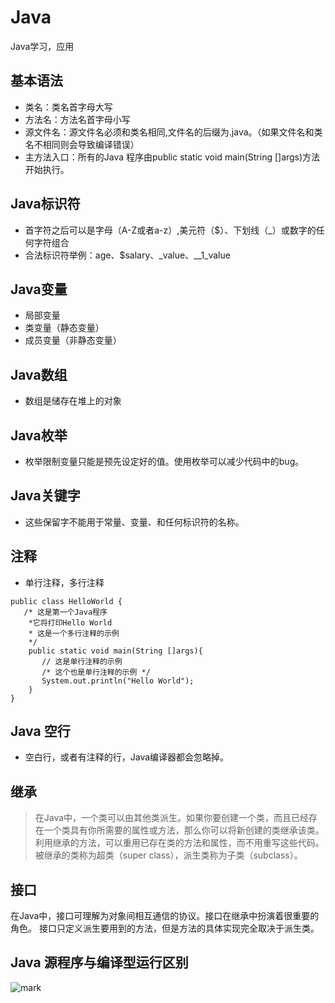 # Java
Java学习，应用

## 基本语法

* 类名：类名首字母大写
* 方法名：方法名首字母小写
* 源文件名：源文件名必须和类名相同,文件名的后缀为.java。（如果文件名和类名不相同则会导致编译错误）
* 主方法入口：所有的Java 程序由public static void main(String []args)方法开始执行。

## Java标识符

* 首字符之后可以是字母（A-Z或者a-z）,美元符（$）、下划线（_）或数字的任何字符组合
* 合法标识符举例：age、$salary、_value、__1_value

## Java变量

* 局部变量
* 类变量（静态变量）
* 成员变量（非静态变量）

## Java数组

* 数组是储存在堆上的对象

## Java枚举

* 枚举限制变量只能是预先设定好的值。使用枚举可以减少代码中的bug。

## Java关键字

* 这些保留字不能用于常量、变量、和任何标识符的名称。

## 注释
* 单行注释，多行注释

```
public class HelloWorld {
   /* 这是第一个Java程序
    *它将打印Hello World
    * 这是一个多行注释的示例
    */
    public static void main(String []args){
       // 这是单行注释的示例
       /* 这个也是单行注释的示例 */
       System.out.println("Hello World"); 
    }
}
```

## Java 空行
* 空白行，或者有注释的行，Java编译器都会忽略掉。

## 继承

> 在Java中，一个类可以由其他类派生。如果你要创建一个类，而且已经存在一个类具有你所需要的属性或方法，那么你可以将新创建的类继承该类。
利用继承的方法，可以重用已存在类的方法和属性，而不用重写这些代码。被继承的类称为超类（super class），派生类称为子类（subclass）。

## 接口

在Java中，接口可理解为对象间相互通信的协议。接口在继承中扮演着很重要的角色。
接口只定义派生要用到的方法，但是方法的具体实现完全取决于派生类。

## Java 源程序与编译型运行区别

![mark](http://ojmcn9nlw.qnssl.com/ai/20170928/212309497.png?imageslim)




